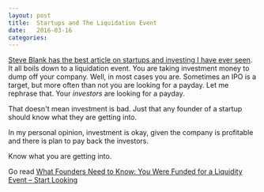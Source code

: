 ```yaml
---
layout: post
title:  Startups and The Liquidation Event
date:   2016-03-16
categories:
---
```


[Steve Blank has the best article on startups and investing I have ever seen](http://steveblank.com/2016/03/16/what-founders-need-to-know-you-were-funded-for-a-liquidity-event-start-looking/). It all boils down to a liquidation event. You are taking investment money to dump off your company. Well, in most cases you are. Sometimes an IPO is a target, but more often than not you are looking for a payday. Let me rephrase that. Your *investors* are looking for a payday.

That doesn't mean investment is bad. Just that any founder of a startup should know what they are getting into.

In my personal opinion, investment is okay, given the company is profitable and there is plan to pay back the investors.

Know what you are getting into.

Go read [What Founders Need to Know: You Were Funded for a Liquidity Event – Start Looking](http://steveblank.com/2016/03/16/what-founders-need-to-know-you-were-funded-for-a-liquidity-event-start-looking/)
